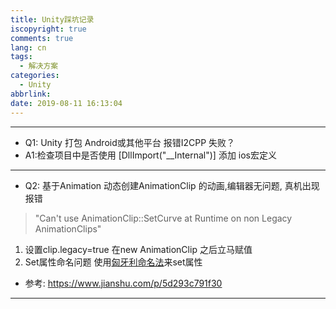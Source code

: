 ```yaml
---
title: Unity踩坑记录
iscopyright: true
comments: true
lang: cn
tags:
  - 解决方案
categories:
  - Unity
abbrlink:
date: 2019-08-11 16:13:04
---
```



---

- Q1: Unity 打包 Android或其他平台 报错I2CPP 失败？
- A1:检查项目中是否使用  [DllImport("__Internal")]  添加 ios宏定义

---

- Q2: 基于Animation 动态创建AnimationClip 的动画,编辑器无问题, 真机出现报错
> "Can't use AnimationClip::SetCurve at Runtime on
non Legacy AnimationClips"

1. 设置clip.legacy=true 在new AnimationClip 之后立马赋值
2. Set属性命名问题 使用[匈牙利命名法](https://baike.baidu.com/item/%E5%8C%88%E7%89%99%E5%88%A9%E5%91%BD%E5%90%8D%E6%B3%95/7632397?fr=aladdin)来set属性

- 参考: https://www.jianshu.com/p/5d293c791f30 

---
